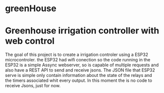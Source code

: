 # greenHouse
<h1>Greenhouse irrigation controller with web control</h1>
<p></p>
The goal of this project is to create a irrigation controler using a ESP32 microcontroler.
the ESP32 had wifi conection so the code running in the ESP32 is a simple Assync webserver, so is capable of multiple requests and also have a REST API to send and receive jsons.
The JSON file that ESP32 serve is simple only contain information about the state of the relays and the timers associated whit every output.
In this moment the is no code to receive Jsons, just for now.
